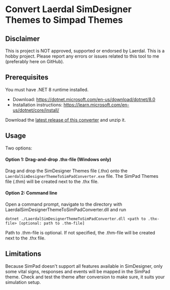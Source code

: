# Convert Laerdal SimDesigner Themes to Simpad Themes

## Disclaimer
This is project is NOT approved, supported or endorsed by Laerdal. This is a hobby project. Please report any errors or issues related to this tool to me (preferably here on GitHub).

## Prerequisites
You must have .NET 8 runtime installed.
- Download: https://dotnet.microsoft.com/en-us/download/dotnet/8.0
- Installation instructions: https://learn.microsoft.com/en-us/dotnet/core/install/

Download the [latest release of this converter](https://github.com/mindleaving/laerdal-thx-thm-converter/releases/latest) and unzip it.

## Usage

Two options: 

#### Option 1: Drag-and-drop .thx-file (Windows only)

Drag and drop the SimDesigner Themes file (.thx) onto the ```LaerdalSimDesignerThemeToSimPadConverter.exe``` file. The SimPad Themes file (.thm) will be created next to the .thx file.

#### Option 2: Command line

Open a command prompt, navigate to the directory with LaerdalSimDesignerThemeToSimPadConverter.dll and run
```
dotnet ./LaerdalSimDesignerThemeToSimPadConverter.dll <path to .thx-file> [optional: path to .thm-file]
```
Path to .thm-file is optional. If not specified, the .thm-file will be created next to the .thx file.

## Limitations
Because SimPad doesn't support all features available in SimDesigner, only some vital signs, responses and events will be mapped in the SimPad theme. Check and test the theme after conversion to make sure, it suits your simulation setup.
